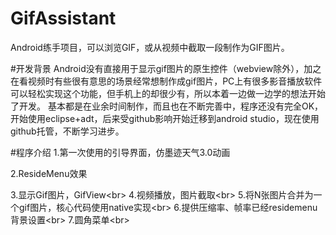 # GifAssistant
Android练手项目，可以浏览GIF，或从视频中截取一段制作为GIF图片。

#开发背景
Android没有直接用于显示gif图片的原生控件（webview除外），加之在看视频时有些很有意思的场景经常想制作成gif图片，PC上有很多影音播放软件可以轻松实现这个功能，但手机上的却很少有，所以本着一边做一边学的想法开始了开发。
基本都是在业余时间制作，而且也在不断完善中，程序还没有完全OK，开始使用eclipse+adt，后来受github影响开始迁移到android studio，现在使用github托管，不断学习进步。

#程序介绍
1.第一次使用的引导界面，仿墨迹天气3.0动画

2.ResideMenu效果

3.显示Gif图片，GifView\<br>
4.视频播放，图片截取\<br>
5.将N张图片合并为一个gif图片，核心代码使用native实现\<br>
6.提供压缩率、帧率已经residemenu背景设置\<br>
7.圆角菜单\<br>

